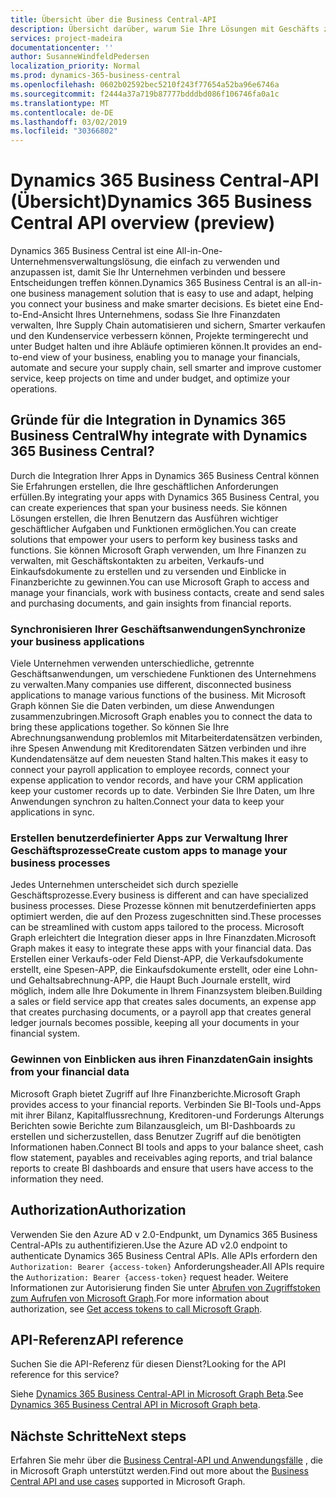 ```yaml
---
title: Übersicht über die Business Central-API
description: Übersicht darüber, warum Sie Ihre Lösungen mit Geschäfts zentralen APIs integrieren möchten.
services: project-madeira
documentationcenter: ''
author: SusanneWindfeldPedersen
localization_priority: Normal
ms.prod: dynamics-365-business-central
ms.openlocfilehash: 0602b02592bec5210f243f77654a52ba96e6746a
ms.sourcegitcommit: f2444a37a719b87777bdddbd086f106746fa0a1c
ms.translationtype: MT
ms.contentlocale: de-DE
ms.lasthandoff: 03/02/2019
ms.locfileid: "30366802"
---
```

# <a name="dynamics-365-business-central-api-overview-preview"></a><span data-ttu-id="34613-103">Dynamics 365 Business Central-API (Übersicht)</span><span class="sxs-lookup"><span data-stu-id="34613-103">Dynamics 365 Business Central API overview (preview)</span></span>
<span data-ttu-id="34613-104">Dynamics 365 Business Central ist eine All-in-One-Unternehmensverwaltungslösung, die einfach zu verwenden und anzupassen ist, damit Sie Ihr Unternehmen verbinden und bessere Entscheidungen treffen können.</span><span class="sxs-lookup"><span data-stu-id="34613-104">Dynamics 365 Business Central is an all-in-one business management solution that is easy to use and adapt, helping you connect your business and make smarter decisions.</span></span> <span data-ttu-id="34613-105">Es bietet eine End-to-End-Ansicht Ihres Unternehmens, sodass Sie Ihre Finanzdaten verwalten, Ihre Supply Chain automatisieren und sichern, Smarter verkaufen und den Kundenservice verbessern können, Projekte termingerecht und unter Budget halten und ihre Abläufe optimieren können.</span><span class="sxs-lookup"><span data-stu-id="34613-105">It provides an end-to-end view of your business, enabling you to manage your financials, automate and secure your supply chain, sell smarter and improve customer service, keep projects on time and under budget, and optimize your operations.</span></span>

## <a name="why-integrate-with-dynamics-365-business-central"></a><span data-ttu-id="34613-106">Gründe für die Integration in Dynamics 365 Business Central</span><span class="sxs-lookup"><span data-stu-id="34613-106">Why integrate with Dynamics 365 Business Central?</span></span>
<span data-ttu-id="34613-107">Durch die Integration Ihrer Apps in Dynamics 365 Business Central können Sie Erfahrungen erstellen, die Ihre geschäftlichen Anforderungen erfüllen.</span><span class="sxs-lookup"><span data-stu-id="34613-107">By integrating your apps with Dynamics 365 Business Central, you can create experiences that span your business needs.</span></span> <span data-ttu-id="34613-108">Sie können Lösungen erstellen, die Ihren Benutzern das Ausführen wichtiger geschäftlicher Aufgaben und Funktionen ermöglichen.</span><span class="sxs-lookup"><span data-stu-id="34613-108">You can create solutions that empower your users to perform key business tasks and functions.</span></span> <span data-ttu-id="34613-109">Sie können Microsoft Graph verwenden, um Ihre Finanzen zu verwalten, mit Geschäftskontakten zu arbeiten, Verkaufs-und Einkaufsdokumente zu erstellen und zu versenden und Einblicke in Finanzberichte zu gewinnen.</span><span class="sxs-lookup"><span data-stu-id="34613-109">You can use Microsoft Graph to access and manage your financials, work with business contacts, create and send sales and purchasing documents, and gain insights from financial reports.</span></span> 

### <a name="synchronize-your-business-applications"></a><span data-ttu-id="34613-110">Synchronisieren Ihrer Geschäftsanwendungen</span><span class="sxs-lookup"><span data-stu-id="34613-110">Synchronize your business applications</span></span>
<span data-ttu-id="34613-111">Viele Unternehmen verwenden unterschiedliche, getrennte Geschäftsanwendungen, um verschiedene Funktionen des Unternehmens zu verwalten.</span><span class="sxs-lookup"><span data-stu-id="34613-111">Many companies use different, disconnected business applications to manage various functions of the business.</span></span> <span data-ttu-id="34613-112">Mit Microsoft Graph können Sie die Daten verbinden, um diese Anwendungen zusammenzubringen.</span><span class="sxs-lookup"><span data-stu-id="34613-112">Microsoft Graph enables you to connect the data to bring these applications together.</span></span> <span data-ttu-id="34613-113">So können Sie Ihre Abrechnungsanwendung problemlos mit Mitarbeiterdatensätzen verbinden, ihre Spesen Anwendung mit Kreditorendaten Sätzen verbinden und ihre Kundendatensätze auf dem neuesten Stand halten.</span><span class="sxs-lookup"><span data-stu-id="34613-113">This makes it easy to connect your payroll application to employee records, connect your expense application to vendor records, and have your CRM application keep your customer records up to date.</span></span> <span data-ttu-id="34613-114">Verbinden Sie Ihre Daten, um Ihre Anwendungen synchron zu halten.</span><span class="sxs-lookup"><span data-stu-id="34613-114">Connect your data to keep your applications in sync.</span></span>

### <a name="create-custom-apps-to-manage-your-business-processes"></a><span data-ttu-id="34613-115">Erstellen benutzerdefinierter Apps zur Verwaltung Ihrer Geschäftsprozesse</span><span class="sxs-lookup"><span data-stu-id="34613-115">Create custom apps to manage your business processes</span></span>
<span data-ttu-id="34613-116">Jedes Unternehmen unterscheidet sich durch spezielle Geschäftsprozesse.</span><span class="sxs-lookup"><span data-stu-id="34613-116">Every business is different and can have specialized business processes.</span></span> <span data-ttu-id="34613-117">Diese Prozesse können mit benutzerdefinierten apps optimiert werden, die auf den Prozess zugeschnitten sind.</span><span class="sxs-lookup"><span data-stu-id="34613-117">These processes can be streamlined with custom apps tailored to the process.</span></span> <span data-ttu-id="34613-118">Microsoft Graph erleichtert die Integration dieser apps in Ihre Finanzdaten.</span><span class="sxs-lookup"><span data-stu-id="34613-118">Microsoft Graph makes it easy to integrate these apps with your financial data.</span></span> <span data-ttu-id="34613-119">Das Erstellen einer Verkaufs-oder Feld Dienst-APP, die Verkaufsdokumente erstellt, eine Spesen-APP, die Einkaufsdokumente erstellt, oder eine Lohn-und Gehaltsabrechnung-APP, die Haupt Buch Journale erstellt, wird möglich, indem alle Ihre Dokumente in Ihrem Finanzsystem bleiben.</span><span class="sxs-lookup"><span data-stu-id="34613-119">Building a sales or field service app that creates sales documents, an expense app that creates purchasing documents, or a payroll app that creates general ledger journals becomes possible, keeping all your documents in your financial system.</span></span>

### <a name="gain-insights-from-your-financial-data"></a><span data-ttu-id="34613-120">Gewinnen von Einblicken aus ihren Finanzdaten</span><span class="sxs-lookup"><span data-stu-id="34613-120">Gain insights from your financial data</span></span>
<span data-ttu-id="34613-121">Microsoft Graph bietet Zugriff auf Ihre Finanzberichte.</span><span class="sxs-lookup"><span data-stu-id="34613-121">Microsoft Graph provides access to your financial reports.</span></span> <span data-ttu-id="34613-122">Verbinden Sie BI-Tools und-Apps mit ihrer Bilanz, Kapitalflussrechnung, Kreditoren-und Forderungs Alterungs Berichten sowie Berichte zum Bilanzausgleich, um BI-Dashboards zu erstellen und sicherzustellen, dass Benutzer Zugriff auf die benötigten Informationen haben.</span><span class="sxs-lookup"><span data-stu-id="34613-122">Connect BI tools and apps to your balance sheet, cash flow statement, payables and receivables aging reports, and trial balance reports to create BI dashboards and ensure that users have access to the information they need.</span></span>

## <a name="authorization"></a><span data-ttu-id="34613-123">Authorization</span><span class="sxs-lookup"><span data-stu-id="34613-123">Authorization</span></span>
<span data-ttu-id="34613-124">Verwenden Sie den Azure AD v 2.0-Endpunkt, um Dynamics 365 Business Central-APIs zu authentifizieren.</span><span class="sxs-lookup"><span data-stu-id="34613-124">Use the Azure AD v2.0 endpoint to authenticate Dynamics 365 Business Central APIs.</span></span> <span data-ttu-id="34613-125">Alle APIs erfordern den `Authorization: Bearer {access-token}` Anforderungsheader.</span><span class="sxs-lookup"><span data-stu-id="34613-125">All APIs require the `Authorization: Bearer {access-token}` request header.</span></span> <span data-ttu-id="34613-126">Weitere Informationen zur Autorisierung finden Sie unter [Abrufen von Zugriffstoken zum Aufrufen von Microsoft Graph](auth-overview.md).</span><span class="sxs-lookup"><span data-stu-id="34613-126">For more information about authorization, see [Get access tokens to call Microsoft Graph](auth-overview.md).</span></span>

## <a name="api-reference"></a><span data-ttu-id="34613-127">API-Referenz</span><span class="sxs-lookup"><span data-stu-id="34613-127">API reference</span></span>
<span data-ttu-id="34613-128">Suchen Sie die API-Referenz für diesen Dienst?</span><span class="sxs-lookup"><span data-stu-id="34613-128">Looking for the API reference for this service?</span></span>

<span data-ttu-id="34613-129">Siehe [Dynamics 365 Business Central-API in Microsoft Graph Beta](/graph/api/resources/dynamics-graph-reference?view=graph-rest-beta).</span><span class="sxs-lookup"><span data-stu-id="34613-129">See [Dynamics 365 Business Central API in Microsoft Graph beta](/graph/api/resources/dynamics-graph-reference?view=graph-rest-beta).</span></span>


## <a name="next-steps"></a><span data-ttu-id="34613-130">Nächste Schritte</span><span class="sxs-lookup"><span data-stu-id="34613-130">Next steps</span></span>
<span data-ttu-id="34613-131">Erfahren Sie mehr über die [Business Central-API und Anwendungsfälle](/graph/api/resources/dynamics-graph-reference?view=graph-rest-beta) , die in Microsoft Graph unterstützt werden.</span><span class="sxs-lookup"><span data-stu-id="34613-131">Find out more about the [Business Central API and use cases](/graph/api/resources/dynamics-graph-reference?view=graph-rest-beta) supported in Microsoft Graph.</span></span>
